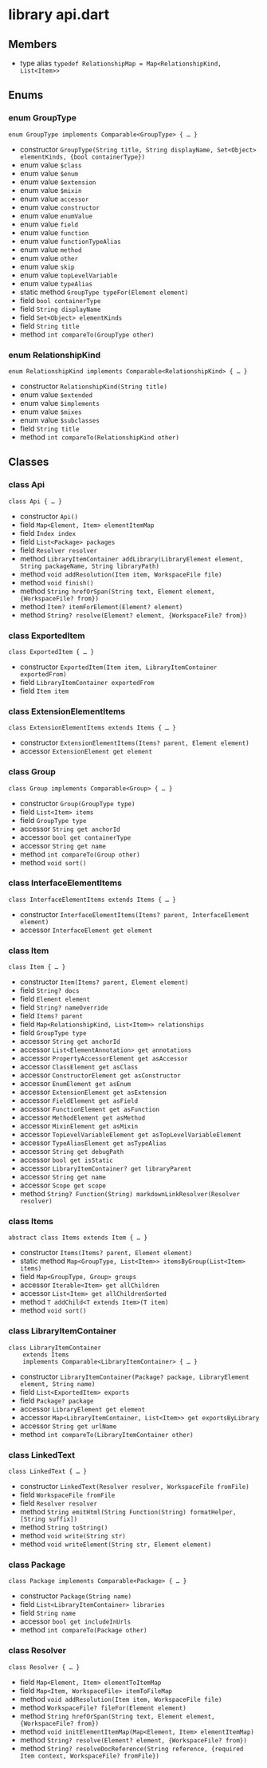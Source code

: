# library api.dart

## Members

- type alias `typedef RelationshipMap = Map<RelationshipKind, List<Item>>`

## Enums

### enum GroupType

```
enum GroupType implements Comparable<GroupType> { … }
```

- constructor `GroupType(String title, String displayName, Set<Object> elementKinds, {bool containerType})`
- enum value `$class`
- enum value `$enum`
- enum value `$extension`
- enum value `$mixin`
- enum value `accessor`
- enum value `constructor`
- enum value `enumValue`
- enum value `field`
- enum value `function`
- enum value `functionTypeAlias`
- enum value `method`
- enum value `other`
- enum value `skip`
- enum value `topLevelVariable`
- enum value `typeAlias`
- static method `GroupType typeFor(Element element)`
- field `bool containerType`
- field `String displayName`
- field `Set<Object> elementKinds`
- field `String title`
- method `int compareTo(GroupType other)`

### enum RelationshipKind

```
enum RelationshipKind implements Comparable<RelationshipKind> { … }
```

- constructor `RelationshipKind(String title)`
- enum value `$extended`
- enum value `$implements`
- enum value `$mixes`
- enum value `$subclasses`
- field `String title`
- method `int compareTo(RelationshipKind other)`

## Classes

### class Api

```
class Api { … }
```

- constructor `Api()`
- field `Map<Element, Item> elementItemMap`
- field `Index index`
- field `List<Package> packages`
- field `Resolver resolver`
- method `LibraryItemContainer addLibrary(LibraryElement element, String packageName, String libraryPath)`
- method `void addResolution(Item item, WorkspaceFile file)`
- method `void finish()`
- method `String hrefOrSpan(String text, Element element, {WorkspaceFile? from})`
- method `Item? itemForElement(Element? element)`
- method `String? resolve(Element? element, {WorkspaceFile? from})`

### class ExportedItem

```
class ExportedItem { … }
```

- constructor `ExportedItem(Item item, LibraryItemContainer exportedFrom)`
- field `LibraryItemContainer exportedFrom`
- field `Item item`

### class ExtensionElementItems

```
class ExtensionElementItems extends Items { … }
```

- constructor `ExtensionElementItems(Items? parent, Element element)`
- accessor `ExtensionElement get element`

### class Group

```
class Group implements Comparable<Group> { … }
```

- constructor `Group(GroupType type)`
- field `List<Item> items`
- field `GroupType type`
- accessor `String get anchorId`
- accessor `bool get containerType`
- accessor `String get name`
- method `int compareTo(Group other)`
- method `void sort()`

### class InterfaceElementItems

```
class InterfaceElementItems extends Items { … }
```

- constructor `InterfaceElementItems(Items? parent, InterfaceElement element)`
- accessor `InterfaceElement get element`

### class Item

```
class Item { … }
```

- constructor `Item(Items? parent, Element element)`
- field `String? docs`
- field `Element element`
- field `String? nameOverride`
- field `Items? parent`
- field `Map<RelationshipKind, List<Item>> relationships`
- field `GroupType type`
- accessor `String get anchorId`
- accessor `List<ElementAnnotation> get annotations`
- accessor `PropertyAccessorElement get asAccessor`
- accessor `ClassElement get asClass`
- accessor `ConstructorElement get asConstructor`
- accessor `EnumElement get asEnum`
- accessor `ExtensionElement get asExtension`
- accessor `FieldElement get asField`
- accessor `FunctionElement get asFunction`
- accessor `MethodElement get asMethod`
- accessor `MixinElement get asMixin`
- accessor `TopLevelVariableElement get asTopLevelVariableElement`
- accessor `TypeAliasElement get asTypeAlias`
- accessor `String get debugPath`
- accessor `bool get isStatic`
- accessor `LibraryItemContainer? get libraryParent`
- accessor `String get name`
- accessor `Scope get scope`
- method `String? Function(String) markdownLinkResolver(Resolver resolver)`

### class Items

```
abstract class Items extends Item { … }
```

- constructor `Items(Items? parent, Element element)`
- static method `Map<GroupType, List<Item>> itemsByGroup(List<Item> items)`
- field `Map<GroupType, Group> groups`
- accessor `Iterable<Item> get allChildren`
- accessor `List<Item> get allChildrenSorted`
- method `T addChild<T extends Item>(T item)`
- method `void sort()`

### class LibraryItemContainer

```
class LibraryItemContainer
    extends Items
    implements Comparable<LibraryItemContainer> { … }
```

- constructor `LibraryItemContainer(Package? package, LibraryElement element, String name)`
- field `List<ExportedItem> exports`
- field `Package? package`
- accessor `LibraryElement get element`
- accessor `Map<LibraryItemContainer, List<Item>> get exportsByLibrary`
- accessor `String get urlName`
- method `int compareTo(LibraryItemContainer other)`

### class LinkedText

```
class LinkedText { … }
```

- constructor `LinkedText(Resolver resolver, WorkspaceFile fromFile)`
- field `WorkspaceFile fromFile`
- field `Resolver resolver`
- method `String emitHtml(String Function(String) formatHelper, [String suffix])`
- method `String toString()`
- method `void write(String str)`
- method `void writeElement(String str, Element element)`

### class Package

```
class Package implements Comparable<Package> { … }
```

- constructor `Package(String name)`
- field `List<LibraryItemContainer> libraries`
- field `String name`
- accessor `bool get includeInUrls`
- method `int compareTo(Package other)`

### class Resolver

```
class Resolver { … }
```

- field `Map<Element, Item> elementToItemMap`
- field `Map<Item, WorkspaceFile> itemToFileMap`
- method `void addResolution(Item item, WorkspaceFile file)`
- method `WorkspaceFile? fileFor(Element element)`
- method `String hrefOrSpan(String text, Element element, {WorkspaceFile? from})`
- method `void initElementItemMap(Map<Element, Item> elementItemMap)`
- method `String? resolve(Element? element, {WorkspaceFile? from})`
- method `String? resolveDocReference(String reference, {required Item context, WorkspaceFile? fromFile})`
